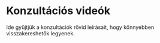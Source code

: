 # Konzultációs videók

Ide gyűjtjük a konzultációk rövid leírásait, hogy könnyebben visszakereshetők legyenek.